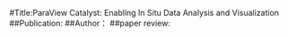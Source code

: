 #Title:ParaView Catalyst: Enabling In Situ Data Analysis and Visualization
##Publication:
##Author：
##paper review:
